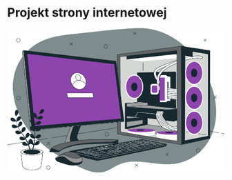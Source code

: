 # Projekt strony internetowej
![Zdjęcie PC](https://raw.githubusercontent.com/lwozniakzsp5/git-test3/main/images/pc.png)
